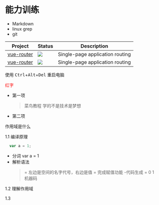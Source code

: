 # 能力训练
- Markdown
- linux grep
- git


| Project | Status | Description |
| ------- | ------ | ----------- |
| [vue-router](https://github.com/vuejs/vue-router)          | ![](https://camo.githubusercontent.com/8f9ce0cb8de147c7146010122331865a5ceb2db27f55b4c140265d91e1e687ca/68747470733a2f2f696d672e736869656c64732e696f2f6e706d2f762f7675652d726f757465722e737667) | Single-page application routing |
| [vue-router](https://github.com/vuejs/vue-router)          | ![](https://camo.githubusercontent.com/8f9ce0cb8de147c7146010122331865a5ceb2db27f55b4c140265d91e1e687ca/68747470733a2f2f696d672e736869656c64732e696f2f6e706d2f762f7675652d726f757465722e737667) | Single-page application routing |

使用 <kbd>Ctrl</kbd>+<kbd>Alt</kbd>+<kbd>Del</kbd> 重启电脑

<span style="color:red;">红字</span>

* 第一项
  > 菜鸟教程
  > 学的不是技术是梦想
* 第二项














作用域是什么

1.1 编译原理
  ```js
    var a = 1;
 ```
 - 分词
    var a = 1
- 解析语法
    > = 左边是空间的名字代号，右边是值
    > = 完成赋值功能
-代码生成
    > = 0 1 机器码

1.2 理解作用域

1.3